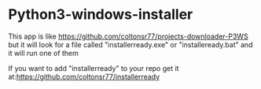 # Python3-windows-installer

This app is like https://github.com/coltonsr77/projects-downloader-P3WS but it will look for a file called "installerready.exe" or "installeready.bat" and it will run one of them

If you want to add "installerready" to your repo get it at:https://github.com/coltonsr77/installerready
